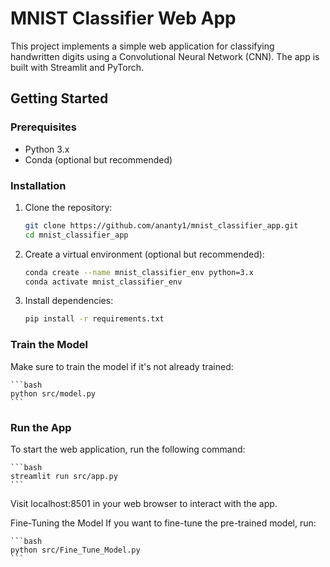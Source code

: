 # MNIST Classifier Web App

This project implements a simple web application for classifying handwritten digits using a Convolutional Neural Network (CNN). The app is built with Streamlit and PyTorch.

## Getting Started

### Prerequisites

- Python 3.x
- Conda (optional but recommended)

### Installation

1. Clone the repository:

    ```bash
    git clone https://github.com/ananty1/mnist_classifier_app.git
    cd mnist_classifier_app
    ```

2. Create a virtual environment (optional but recommended):

    ```bash
    conda create --name mnist_classifier_env python=3.x
    conda activate mnist_classifier_env
    ```

3. Install dependencies:

    ```bash
    pip install -r requirements.txt
    ```

### Train the Model

Make sure to train the model if it's not already trained:

    ```bash
    python src/model.py
    ```



### Run the App
To start the web application, run the following command:

    ```bash
    streamlit run src/app.py
    ```
Visit localhost:8501 in your web browser to interact with the app.


Fine-Tuning the Model
If you want to fine-tune the pre-trained model, run:

    ```bash
    python src/Fine_Tune_Model.py
    ```
